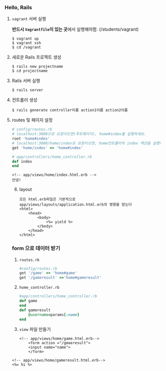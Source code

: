 ### Hello, Rails

1. `vagrant` 서버 실행

   **반드시 `Vagrantfile`이 있는 곳**에서 실행해야함. (/students/vagrant)

   ```console
   $ vagrant up
   $ vagrant ssh
   $ cd /vagrant
   ```



2. 새로운 Rails 프로젝트 생성

   ```console
   $ rails new projectname
   $ cd projectname
   ```



3. Rails 서버 실행

   ```console
   $ rails server
   ```

4. 컨트롤러 생성

   ```console
   $ rails generate controller이름 action1이름 action2이름
   ```



5. routes 및 페이지 설정

   ```ruby
   # config/routes.rb
   # localhost:3000으로 요청이오면(루트페이지), home#index를 실행하세요.
   root 'home#index'
   # localhost:3000/home/index로 요청이오면, home컨트롤러의 index 액션을 실행하세요.
   get 'home/index' => 'home#index'
   ```

   ```ruby
   # app/controllers/home_controller.rb
   def index
   end
   ```

   ```erb
   <!-- app/views/home/index.html.erb -->
   안녕!
   ```

   6. layout

      ```erb
      모든 html.erb파일은 기본적으로 app/views/layouts/application.html.erb의 영향을 받는다
      <html>
          <head>
              <body>
                  <%= yield %>
              </body>
          </head>
      </html>
      ```



   ### form 으로 데이터 받기

   1. `routes.rb`

      ~~~ruby
      #config/routes.rb
      get '/game' => 'home#game'
      get '/gameresult' =>'home#gameresult'
      ~~~



   2. `home_controller.rb`

      ~~~ruby
      #app/controllers/home_controller.rb
      def game
      end
      def gameresult
          @username=params[:name]
      end
      ~~~



   3. `view` 파일 만들기

      ~~~erb
      <!-- app/views/home/game.html.erb-->
          <form action ="/gmaeresult">
          <input name="name">
          </form>
      ~~~



   ~~~erb
   <!-- app/views/home/gameresult.html.erb-->
   <%= hi %>
   ~~~
